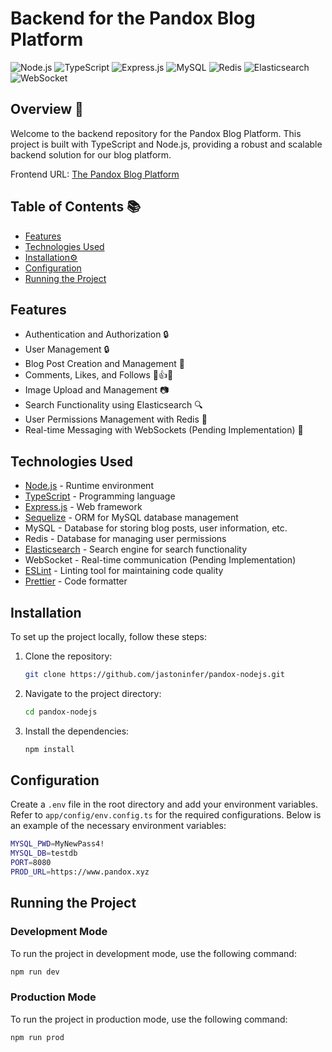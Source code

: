 # Backend for the Pandox Blog Platform
![Node.js](https://img.shields.io/badge/Node.js-339933?style=for-the-badge&logo=nodedotjs&logoColor=white)
![TypeScript](https://img.shields.io/badge/TypeScript-007ACC?style=for-the-badge&logo=typescript&logoColor=white)
![Express.js](https://img.shields.io/badge/Express.js-000000?style=for-the-badge&logo=express&logoColor=white)
![MySQL](https://img.shields.io/badge/MySQL-4479A1?style=for-the-badge&logo=mysql&logoColor=white)
![Redis](https://img.shields.io/badge/Redis-DC382D?style=for-the-badge&logo=redis&logoColor=white)
![Elasticsearch](https://img.shields.io/badge/Elasticsearch-005571?style=for-the-badge&logo=elasticsearch&logoColor=white)
![WebSocket](https://img.shields.io/badge/WebSocket-4F4F4F?style=for-the-badge&logo=websocket&logoColor=white)

## Overview 📝

Welcome to the backend repository for the Pandox Blog Platform. This project is built with TypeScript and Node.js, providing a robust and scalable backend solution for our blog platform.

Frontend URL: [The Pandox Blog Platform](https://pandox-reactjs.vercel.app/)

## Table of Contents 📚

- [Features](#features)
- [Technologies Used](#technologies-used)
- [Installation⚙️](#installation)
- [Configuration](#configuration)
- [Running the Project](#running-the-project)

## Features

- Authentication and Authorization 🔒
- User Management 🔒
- Blog Post Creation and Management 📝
- Comments, Likes, and Follows 💬👍👣
- Image Upload and Management 📷
- Search Functionality using Elasticsearch 🔍
- User Permissions Management with Redis 🔐
- Real-time Messaging with WebSockets (Pending Implementation) 💬

## Technologies Used

- [Node.js](https://github.com/nodejs/node) - Runtime environment
- [TypeScript](https://github.com/microsoft/TypeScript) - Programming language
- [Express.js](https://github.com/expressjs/express) - Web framework
- [Sequelize](https://github.com/sequelize/sequelize) - ORM for MySQL database management
- MySQL - Database for storing blog posts, user information, etc.
- Redis - Database for managing user permissions
- [Elasticsearch](https://github.com/elastic/elasticsearch) - Search engine for search functionality
- WebSocket - Real-time communication (Pending Implementation)
- [ESLint](https://github.com/eslint/eslint) - Linting tool for maintaining code quality
- [Prettier](https://github.com/prettier/prettier) - Code formatter

## Installation

To set up the project locally, follow these steps:

1. Clone the repository:
    ```sh
    git clone https://github.com/jastoninfer/pandox-nodejs.git
    ```

2. Navigate to the project directory:
    ```sh
    cd pandox-nodejs
    ```

3. Install the dependencies:
    ```sh
    npm install
    ```

## Configuration

Create a `.env` file in the root directory and add your environment variables. Refer to `app/config/env.config.ts` for the required configurations. Below is an example of the necessary environment variables:
```sh
MYSQL_PWD=MyNewPass4!
MYSQL_DB=testdb
PORT=8080
PROD_URL=https://www.pandox.xyz
```

## Running the Project

### Development Mode

To run the project in development mode, use the following command:
```sh
npm run dev
```
### Production Mode
To run the project in production mode, use the following command:
```sh
npm run prod
```
